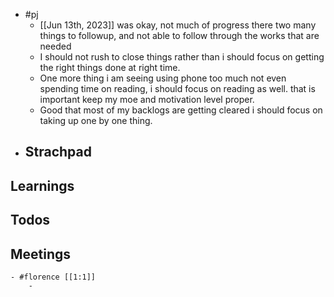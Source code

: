 - #pj
	- [[Jun 13th, 2023]] was okay, not much of progress there two many things to followup, and not able to follow through the works that are needed
	- I should not rush to close things rather than i should focus on getting the right things done at right time.
	- One more thing i am seeing using phone too much not even spending time on reading, i should focus on reading as well. that is important keep my moe and motivation level proper.
	- Good that most of my backlogs are getting cleared i should focus on taking up one by one thing.
- ## Strachpad
## Learnings
## Todos
## Meetings
	- #florence [[1:1]]
		-
